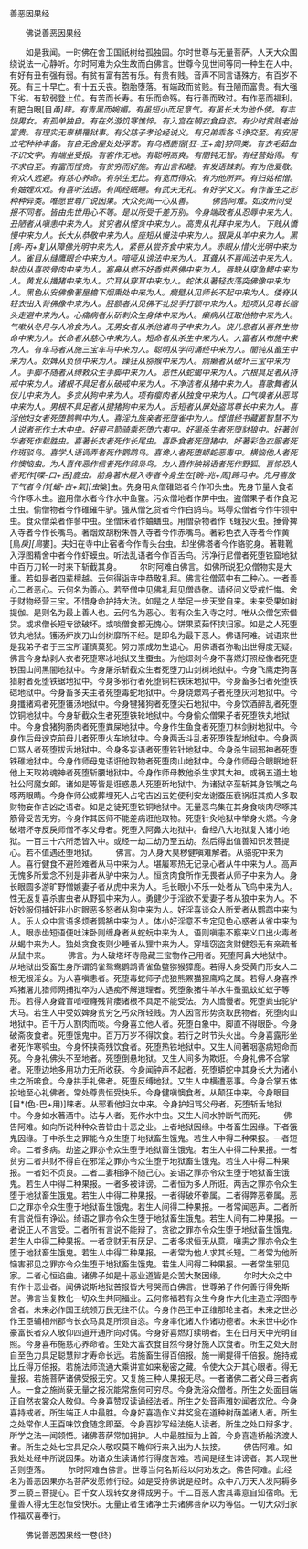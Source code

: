   善恶因果经
　　




　　佛说善恶因果经

　　如是我闻。一时佛在舍卫国祇树给孤独园。尔时世尊与无量菩萨。人天大众围绕说法一心静听。尔时阿难为众生故而白佛言。世尊今见世间等同一种生在人中。有好有丑有强有弱。有贫有富有苦有乐。有贵有贱。音声不同言语殊方。有百岁不死。有三十早亡。有十五夭丧。胞胎堕落。有端政而贫贱。有丑陋而富贵。有大强下劣。有软弱登上位。有苦而长寿。有乐而命殇。有行善而致过。有作恶而福利。有肥白眼[目*甬]睐。有青黑而婉媚。有虽短小而足意气。有虽长大为他仆使。有丰饶男女。有孤单独自。有在外游饥寒憔悴。有入宫在朝衣食自恣。有少时贫贱老始富贵。有理实无辜横罹狱事。有父慈子孝论经说义。有兄弟乖各斗诤交至。有安居立宅种种丰备。有自无舍屋处处浮寄。有乌栖鹿宿[狂-王+禽]狩同类。有衣毛茹血不识文字。有端坐受报。有客作无地。有聪明高爽。有闇钝无智。有经营始得。有不求自至。有富而悭贪。有贫穷而好施。有出言和睦。有发语棘刺。有为他爱敬。有众人远避。有慈心养命。有杀生无比。有宽而得众。有为他所弃。有妇姑相憎。有妯娌欢戏。有喜听法语。有闻经眠睡。有武夫无礼。有好学文义。有作畜生之形种种异类。唯愿世尊广说因果。大众死闻一心从善。
　　佛告阿难。如汝所问受报不同者。皆由先世用心不等。是以所受千差万别。今身端政者从忍辱中来为人。丑陋者从嗔恚中来为人。贫穷者从悭贪中来为人。高贵从礼拜中来为人。下贱从憍慢中来为人。长大从恭敬中来为人。座短从慢法中来为人。狠戾从羊中来为人。黑[病-丙+复]从障佛光明中来为人。紧唇从尝齐食中来为人。赤眼从惜火光明中来为人。雀目从缝鹰眼合中来为人。喑哑从谤法中来为人。耳聋从不喜闻法中来为人。缺齿从喜咬骨肉中来为人。塞鼻从燃不好香供养佛中来为人。唇缺从穿鱼鳃中来为人。黄发从攕猪中来为人。穴耳从穿耳中来为人。蛇体从著轻衣荡突佛像中来为人。黑色从安佛像著屋檐下烟熏处中来为人。癵躄从见师长不起中来为人。偻脊从轻衣出入背佛像中来为人。胫额者从见佛不礼捉手打额中来为人。短项从见尊长缩头走避中来为人。心痛病者从斫刺众生身体中来为人。癞病从枉取他物中来为人。气嗽从冬月与人冷食为人。无男女者从杀他诸鸟子中来为人。饶儿息者从喜养生物命中来为人。长命者从慈心中来为人。短命者从杀生中来为人。大富者从布施中来为人。有车马者从施三宝车马中来为人。聪明从学问诵经中来为人。闇钝从畜生中来为人。奴婢从负债中来为人。躁狂从猕猴中来为人。病癞者从破坏三宝中来为人。手脚不随者从缚敕众生手脚中来为人。恶性从蛇蝎中来为人。六根具足者从持戒中来为人。诸根不具足者从破戒中来为人。不净洁者从猪中来为人。喜歌舞者从伎儿中来为人。多贪从狗中来为人。项有瘿肉者从独食中来为人。口气嗅者从恶骂中来为人。男根不具足者从揵猪狗中来为人。舌短者从屏处盗骂尊长中来为人。喜淫他妇女者死堕鹅鸭中为人。喜淫九族亲者死堕雀中为人。悭惜经书藏匿智慧不为人说者死作土木中虫。好带弓箭骑乘死堕六夷中。好猲杀生者死堕豺狼中。好著创华者死作载胜虫。喜著长衣者死作长尾虫。喜卧食者死堕猪中。好著彩色衣服者死作斑驳鸟。喜学人语调弄者死作鹦鹉鸟。喜谗人者死堕蟒蛇恶毒中。横恼他人者死作懊恼虫。为人喜传恶作信者死作鸱枭鸟。为人喜作殃祸语者死作野狐。喜惊恐人者死作[喋-口+舌]鹿虫。前身著木屣入寺者今身生在[跳-兆+周]蹄马中。先月喜放下气者今作[蜛-古+氣][虫*槃]虫。先身用众僧碓硙者今作叩头虫。先身节量人食者今作啄木虫。盗用僧水者今作水中鱼鳖。污众僧地者作屏中虫。盗僧果子者作食泥土虫。偷僧物者今作碓磪牛驴。强从僧乞贷者今作白鸽鸟。骂辱众僧者今作牛领中虫。食众僧菜者作蓼中虫。坐僧床者作蛐蟮虫。用僧杂物者作飞蛾投火虫。捶骨捭入寺者今作长嘴鸟。著烟炆胡粉朱唇入寺者今作赤嘴鸟。著彩色衣入寺者今作黄[鳥*戾][鳥*婁]。夫妇在寺中止宿者今作青头台虫。却坐佛塔者今作骆驼身。著鞋靴入浮图精舍中者今作虾蟆虫。听法乱语者今作百舌鸟。污净行尼僧者死堕铁窟地狱中百万刀轮一时来下斩截其身。
　　尔时阿难白佛言。如佛所说犯众僧物实是大重。若如是者四辈檀越。云何得诣寺中恭敬礼拜。佛言往僧蓝中有二种心。一者善心二者恶心。云何名为善心。若至僧中见佛礼拜见僧恭敬。请经问义受戒忏悔。舍于财物经营三宝。不惜身命护持大法。如是之人举足一步天堂自来。未来受果如树提伽。是则名为最上善人也。云何名为恶心。若有众生入寺之时。唯从众僧乞索借贷。或求僧长短专欲破坏。或啖僧食都无愧心。饼果菜茹怀挟归家。如是之人死堕铁丸地狱。镬汤炉炭刀山剑树靡所不经。是即名为最下恶人。佛语阿难。诫语来世是我弟子者于三宝所谨慎莫犯。努力崇成勿生退心。用佛语者弥勒出世得度无疑。佛言今身劫剥人衣者死堕寒冰地狱又生蚕虫。为他燝剥今身不喜燃灯照经像者死堕铁围山间黑闇地狱中。今身屠杀斩截众生者死堕刀山剑树地狱中。今身飞鹰走狗喜猎射者死堕铁锯地狱中。今身多邪行者死堕铜柱铁床地狱中。今身畜多妇者死堕铁硙地狱中。今身畜多夫主者死堕毒蛇地狱中。今身烧燝鸡子者死堕灰河地狱中。今身攕猪鸡者死堕镬汤地狱中。今身犍猪狗者死堕尖石地狱中。今身饮酒醉乱者死堕饮铜地狱中。今身斩截众生者死堕铁轮地狱中。今身偷众僧果子者死堕铁丸地狱中。今身食猪狗肠肉者死堕粪屎地狱中。今身作生鱼食者死堕刀林剑树地狱中。今身作后母谀克前母儿者死堕火车地狱中。今身两舌斗乱者死堕铁犁地狱中。今身两口骂人者死堕拔舌地狱中。今身多妄语者死堕铁针地狱中。今身杀生祠邪神者死堕铁碓地狱中。今身作师母鬼语诳他取物者死堕肉山地狱中。今身作师母合眼眠地诳他上天取祢魂神者死堕斩腰地狱中。今身作师母教他杀生求其大神。或祸五道土地社公阿魔女郎。诸如是等皆是诳惑愚人死堕斫地狱中。为诸狱卒莝斩其身铁嘴之鸟啄两眼睛。今身作师公或葬埋死人占宅吉凶五姓便利安龙谢蚕压衰祸诳其痴人多取财物妄作吉凶之语者。如是之徒死堕铁铜地狱中。无量恶鸟集在其身食啖肉尽啄其筋骨受苦无穷。今身作其医师不能差病诳他取物。死堕针灸地狱中举身火燃。今身破塔坏寺反戾师僧不孝父母者。死堕入阿鼻大地狱中。备经八大地狱复入诸小地狱。一百三十六所悉皆入中。或经一劫二劫乃至五劫。然后得出值善知识发菩提心。若不值遇还堕地狱。
　　佛言。为人身大臭秽健嗔难解者。从骆驼中来为人。喜行健食不避险难者从马中来为人。堪履寒热无记录心者从牛中来为人。高声无愧多所爱念不别是非者从驴中来为人。恒贪肉食所作无畏者从师子中来为人。身长眼圆多游旷野憎嫉妻子者从虎中来为人。毛长眼小不乐一处者从飞鸟中来为人。性无返复喜杀害虫者从野狐中来为人。勇健少于淫欲不爱妻子者从狼中来为人。不好妙服伺捕奸非小时眼恶多怒者从狗中来为人。好淫喜谈众人所爱者从鹦鹉中来为人。乐人众中言语多烦者鹦鵅中来为人。体小好淫意不专定见色心惑者从雀中来为人。眼赤齿短语便吐沫卧则缠身者从蛇蚖中来为人。语则嗔恚不察来义口出火毒者从蝎中来为人。独处贪食夜则少睡者从狸中来为人。穿墙窃盗贪财健怨无有亲疏者从鼠中来。
　　佛言。为人破塔坏寺隐藏三宝物作己用者。死堕阿鼻大地狱中。从地狱出受畜生身所谓鸽雀鸳鸯鹦鹉青雀鱼鳖猕猴獐鹿。若得人身受黄门形女人二根无根淫女。为人喜嗔恚者。死堕毒蛇师子虎狼熊罴猫狸鹰鸡之属。若得人身喜养鸡猪屠儿猎师网捕狱卒为人遇痴不解道理者。死堕象猪牛羊水牛蚤虱蚊虻蚁子等形。若得人身聋盲喑哑癃残背瘘诸根不具足不能受法。为人憍慢者。死堕粪虫驼驴犬马。若生人中受奴婢身贫穷乞丐众所轻贱。为人因官形势贪取民物者。死堕肉山地狱中。百千万人割肉而啖。今身喜立他人者。死堕白象中。脚直不得眼卧。今身破斋夜食者。死堕饿鬼中。百万万岁不得饮食。若行之时节头火出。今身喜露形坐者死作寒鸮虫。今身怀挟斋残饮食者。死堕热铁地狱中。又生人间著咽塞病短命而死。今身礼佛头不至地者。死堕倒悬地狱。又生人间多为欺诳。今身礼佛不合掌者。死堕边地多用功力无所收获。今身闻钟声不起者。死堕蟒蛇中其身长大为诸小虫之所唼食。今身拱手礼佛者。死堕反缚地狱。又生人中横遭恶事。今身合掌五体投地至心礼佛者。常处尊贵恒受快乐。今身健嗔懊食者。从颠狂中来。今身眼目[目*(色-巴+用)]睐者。从邪看他妇女中来。今身护妇骂父母者。死堕斩舌地狱中。今身如水著酒中。沽与人者。死作水中虫。又生人间水肿断气而死。
　　佛告阿难。如向所说种种众苦皆由十恶之业。上者地狱因缘。中者畜生因缘。下者饿鬼因缘。于中杀生之罪能令众生堕于地狱畜生饿鬼。若生人中得二种果报。一者短命。二者多病。劫盗之罪亦令众生堕于地狱畜生饿鬼。若生人中得二种果报。一者贫穷二者共财不得自在邪淫之罪亦令众生堕于地狱畜生饿鬼。若生人中得二种果报。一者妇不贞良。二者二妻相诤不随己心。妄语之罪亦令众生堕于地狱畜生饿鬼。若生人中得二种果报。一者多被诽谤。二者恒为多人所诳。两舌之罪亦令众生堕于地狱畜生饿鬼。若生人中得二种果报。一者得破坏眷属。二者得弊恶眷属。恶口之罪亦令众生堕于地狱畜生饿鬼。若生人间得二种果报。一者常闻恶声。二者所有言说恒有诤讼。绮语之罪亦令众生堕于地狱畜生饿鬼。若生人间有二种果报。一者说正人不言受。二者所有言说不能辩了。贪欲之罪亦令众生堕于地狱畜生饿鬼。若生人中得二种果报。一者贪财无有厌足。二者多求恒无从意。嗔恚之罪亦令众生堕于地狱畜生饿鬼。若生人中得二种果报。一者常为他人求其长短。二者常为他所恼害邪见之罪亦令众生堕于地狱畜生饿鬼。若生人间得二种果报。一者常生邪见家。二者心恒谄曲。诸佛子如是十恶业道皆是众苦大聚因缘。
　　尔时大众之中有作十恶业者。闻佛说斯地狱苦报皆大号哭而白佛言。世尊弟子作何善行得免斯苦。佛言当复教化一切众生共同福业。云何修福若有众生今身作大化主造立浮图寺舍者。未来必作国王统领万民无往不伏。今身作邑王中正维那轮主者。未来之世必作王臣辅相州郡令长衣马具足所须自恣。今身率化诸人作诸功德者。未来世中必作豪富长者众人敬仰四道开通所向对偶。今身好喜燃灯续明者。生在日月天中光明自照。今身喜布施慈心养命者。生处大富衣食自然今身好施人饮食者。所生之处天厨自至色力具足聪慧辩才寿命长远。若施畜生得百倍报。施一阐提得千倍报。施持戒比丘得万倍报。若施法师流通大乘讲宣如来秘密之藏。令使大众开其心眼者。得无量报。若施菩萨诸佛受报无穷。又复施三种人果报无尽。一者诸佛二者父母三者病人。一食之施尚获无量之报况能常施何可穷尽。今身洗浴众僧者。所生之处面目端正自然衣裳众人敬仰。今身喜赞叹读诵经法者。所生之处音声雅妙闻者欢欣。今身喜持戒者。所生端正人中最胜。今身好喜造作义井奖瓮在道种树荫盖诸人者。所生之处常作人王百味饮食随念即至。今身喜抄写经法施人读者。所生之处口辩多才。所学之法一闻领悟。诸佛菩萨常加拥护。人中最胜恒为上首。今身喜造桥船济渡人者。所生之处七宝具足众人敬叹莫不瞻仰行来入出为人扶接。
　　佛告阿难。如我处处经中所说因果。劝诸众生读诵修行得度苦难。若闻是经生诽谤者。其人现世舌则堕落。
　　尔时阿难白佛言。世尊当何名斯经以何劝发之。佛告阿难。此经名为善恶因果亦名菩萨发愿修行经。如是受持佛说是经时。众中八万天人发阿耨多罗三藐三菩提心。百千女人现转女身得成男子。千二百恶人舍其毒意自知宿命。无量善人得无生忍恒受快乐。无量正者生诸净土共诸佛菩萨以为等侣。一切大众归家作福欢喜奉行。

　　佛说善恶因果经一卷(终)


